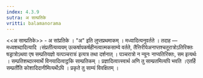 ```yaml
---
index: 4.3.9
sutra: अ साम्प्रतिके
vritti: balamanorama
---
```


<<अ साम्प्रतिके>> - अ सांप्रतिके । "अ" इति लुप्तप्रथमाकम् । मध्यादित्यनुवर्तते । तदाह — मध्यशब्दादित्यादि ।संप्रती॑त्यव्ययम् उत्कर्षापकर्षहीनत्वात्मकसाम्ये वर्तते, तैत्तिरीयेअनाप्तश्चतूरात्रोऽतिरिक्तः षड्रात्रोऽथवा एष सम्प्रतियज्ञो यत्पञ्चरात्रः॑ इत्यत्र तथा दर्शनात् । पञ्चरात्रो न न्यूनः नाप्यतिरिक्तः, सम इत्यर्थः । सम्प्रतिशब्दात्स्वार्थे विनयादित्वाट्ठकि साम्प्रतिकम् । प्रज्ञादित्वात्स्वार्थ अणि तु साम्प्रतमित्यपि भवति ।एतर्हि सम्प्रती॑ति कोशादिदानीमित्यर्थेऽपि । प्रकृते तु साम्यं विवक्षितम् । 